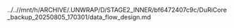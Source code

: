 ../..//mnt/h/ARCHIVE/.UNWRAP/D/STAGE2_INNER/bf6472407c9c/DuRiCore_backup_20250805_170301/data_flow_design.md